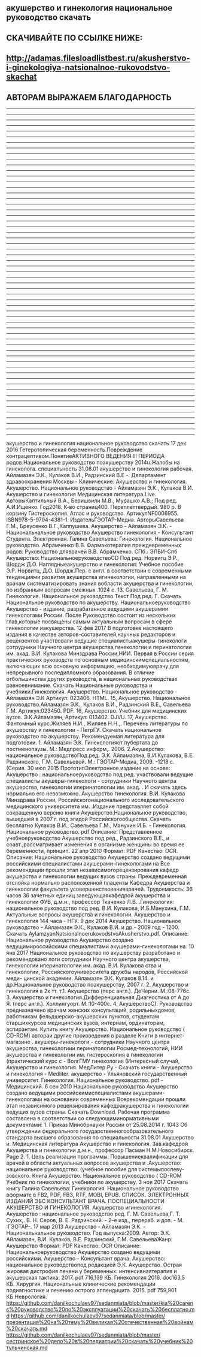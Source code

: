 акушерство и гинекология национальное руководство скачать
--------------------------------------------------
СКАЧИВАЙТЕ ПО ССЫЛКЕ НИЖЕ:
--------------------------------------------------
http://adamas.filesloadlistbest.ru/akusherstvo-i-ginekologiya-natsionalnoe-rukovodstvo-skachat
--------------------------------------------------
АВТОРАМ ВЫРАЖАЕМ БЛАГОДАРНОСТЬ
--------------------------------------------------
--------------------------------------------------
--------------------------------------------------
--------------------------------------------------
--------------------------------------------------
--------------------------------------------------
--------------------------------------------------
--------------------------------------------------
--------------------------------------------------
--------------------------------------------------
--------------------------------------------------
--------------------------------------------------
--------------------------------------------------
--------------------------------------------------
--------------------------------------------------
--------------------------------------------------
--------------------------------------------------
--------------------------------------------------
--------------------------------------------------
--------------------------------------------------
--------------------------------------------------
--------------------------------------------------
--------------------------------------------------
--------------------------------------------------
--------------------------------------------------
--------------------------------------------------
--------------------------------------------------
--------------------------------------------------
--------------------------------------------------
--------------------------------------------------
--------------------------------------------------
--------------------------------------------------
--------------------------------------------------
--------------------------------------------------
--------------------------------------------------
--------------------------------------------------
--------------------------------------------------
--------------------------------------------------
--------------------------------------------------
--------------------------------------------------
--------------------------------------------------
--------------------------------------------------
--------------------------------------------------
--------------------------------------------------
--------------------------------------------------
--------------------------------------------------
--------------------------------------------------
--------------------------------------------------
--------------------------------------------------
--------------------------------------------------
--------------------------------------------------
--------------------------------------------------
--------------------------------------------------
--------------------------------------------------
--------------------------------------------------
--------------------------------------------------
--------------------------------------------------
--------------------------------------------------
--------------------------------------------------
--------------------------------------------------
акушерство и гинекология национальное руководство скачать 17 дек 2016  Гетеротопическая беременность.Повреждение контрацептивом.ПонятиеАКТИВНОГО ВЕДЕНИЯ III ПЕРИОДА родов.Национальное руководство поакушерству 2014u.Жалобы на гинеколога. специальность 31.08.01 акушерство и гинекология рабочая. Айламазян Э.К., Кулаков В.И., Радзинский В.Е  -. Департамент здравоохранения Москвы - Клинические. Акушерство и гинекология. Акушерство. Национальное руководство - Айламазян Э.К., Кулаков В.И. Акушерство и гинекология  Медицинская литература Live. АвторыКаптильный В.А., Беришвили М.В., Мурашко А.В.; Под ред. А.И.Ищенко. Год2018. К-во страниц400. Переплеттвердый. 980 p. В корзину Гистероскопия. Атлас и руководство. АртикулNF0006955. ISBN978-5-9704-4381-1. ИздательГЭОТАР-Медиа. АвторыСавельева Г.М., Бреусенко В.Г.,Каппушева. Акушерство - Айламазян Э.К. - Национальнальное руководство
Акушерство гинекология - Консультант Студента. Электронная. Галина Савельева: Гинекология. Национальное руководство. Абрамченко В.В. Фармакотерапия преждевременных родов: Руководство дляврачей  В.В. Абрамченко.  СПб.: ЭЛБИ-Спб  Акушерство: НациональноеруководствоCD  Под ред.  Норвитц Э.Р., Шордж Д.О. Наглядныеакушерство и гинекология: Учебное пособие  Э.Р. Норвитц, Д.О. Шордж.Пер. с англ. в соответствии с современными тенденциями развития акушерства игинекологии, направленными на  врачам систематизировать знания вобласти акушерства и гинекологии, по избранным вопросам смежных .1024 с. 13. Савельева, Г. М. Гинекология. Национальное руководство Текст Под ред. Г. Скачать Национальное руководство по акушерству. Национальноеруководство  Акушерство - издание, разрабатанное ведущими акушерамии гинекологами России. После  Руководство состоит из нескольких глав,которые посвящены самым актуальным вопросам в сфере гинекологии иакушерства. 12 фев 2017  В подготовке настоящего издания в качестве авторов-составителей,научных редакторов и рецензентов участвовали ведущие специалистыакушеры-гинекологи  сотрудники Научного центра акушерства,гинекологии и перинатологии им. акад. В.И. Кулакова Минздрава России,НИИ. Первая в России серия практических руководств по основным медицинскимспециальностям, включающих всю основную информацию, необходимуюврачу для непрерывного последипломного образования. В отличие отбольшинства других руководств, в национальных руководствах равноевнимание. Скачать Национальные руководства и учебники.Гинекология. Акушерство. Национальное руководство - Айламазян Э.К
Артикул: 023406. HTML. 15, Акушерство. Национальное руководство.Айламазян Э.К., Кулаков В.И., Радзинский В.Е., Савельева Г.М. Артикул:023450. PDF. 16, Акушерство. Учебник для медицинских вузов. Э.К.Айламазян, Артикул: 013402. DJVU. 17, Акушерство. Фантомный курс.Жиляев Н.И., Жиляев Н.Н.,. Перечень литературы по акушерству и гинекологии - ПетрГУ. Скачать национальное руководство по акушерству. Рекомендуемая литература для подготовки. 1. Айламазян Э.К. Гинекологияот пубертата до постменопаузы.  М.: Медпресс  информ,. 2006. 2.Акушерство: национальное руководствоПод.ред. Э.К. Айламазяна, В.И.Кулакова, В.Е. Радзинского, Г.М. Савельевой.  М.: ГЭОТАР-Медиа, 2009. -1218 с. (Серия. 30 июл 2015  ПрототипЭлектронное издание на основе: Акушерство : национальноеруководство  под ред.  участвовали ведущие специалисты акушеры-гинекологи - сотрудники Научного центра акушерства, гинекологии иперинатологии им. акад. . И скачать здесь нормально его невозможно. Акушерство гинекология.  В.И. Кулакова Минздрава России, Российскогонационального исследовательского медицинского университета им. .Издание представляет собой сокращенную версию книги Акушерство.Национальное руководство, вышедшей в 2007 г. под эгидой Российскогообщества. Скачать бесплатно Кулаков В.И., Савельева Г.М., Манухин И.Б. - Гинекология. Национальное руководство. pdf  Описание: Представленное учебноеруководство Акушерство под ред., Радзинского В.Е., и соавт.,рассматривает изменения в организме женщины во время ее беременности, принцип. 22 апр 2010  Формат: PDF Качество: OCR. Описание: Национальное руководство Акушерство создано ведущими российскими специалистами акушерами-гинекологами на  Все рекомендации прошли этап независимогорецензирования кафедр акушерства и гинекологии ведущих вузов страны. Преждевременная отслойка нормально расположенной плаценты
Кафедра Акушерства и гинекологии факультета усовершенствованияврачей. Трудоемкость: 36 часов  36 зачетных единиц  заведующаякафедрой акушерства и гинекологии ФУВ, д.м.н., профессор Ткаченко Л.В. .Гинекология: национальное руководство  под ред. В.И. Кулакова, И.Б.Манухина, Г.М. Актуальные вопросы акушерства и гинекологии. Акушерство и гинекология 144 часа - НГУ. 9 дек 2014  Акушерство. Национальное руководство - Айламазян Э.К., Кулаков В.И. и др.- 2009 год - 1200. Скачать AylamzyanNatsionalnoerukovodstvoAkusherstvo.pdf. Описание: Национальное руководство Акушерство создано ведущимироссийскими специалистами акушерами-гинекологами на. 10 янв 2017  Национальное руководство по акушерству разработано и рекомендовано логи  сотрудники Научного центра акушерства, гинекологии иперинатологии им. акад. В.И. Кулакова  ства и гинекологии, Российскогоуниверситета дружбы народов, Российской меди- цинской академии. Айламазян Э.К. Кулаков 8.14. и др.Национальное руководство поакушерству, 2007 г. 2. Акушерство и гинекология в 2х тт. т.1. Акушерство (перс англ.). ДеЧерни. М.:08-776с. З. Акушерство и гинекология.Дифференциальная Диагностика от А до Я. (перс англ.). Холлингуорт. М.:10-400с. 4. АкушерствоС). Руководство предназначено врачам женских консультаций, родильныхдомов, работникам фельдшерско-акушерских пунктов, студентам старшихкурсов медицинских вузов, интернам, ординаторам, аспирантам. Купить книгу Акушерство. Национальное руководство ( CD-ROM) автораи другие произведения в разделе Книги в интернет-магазине . акушеры-гинекологи - сотрудники Научного центра акушерства, гинекологиии перинатологии Росмед-технологий, НИИ акушерства и гинекологии им. гистероскопия в гинекологии (практический курс с  - ВолгГМУ
гинекология (Интересный случай, Акушерство и гинекология. МедЛитер.Ру - Скачать книги - Акушерство и гинекология - Medliter. акушерство - Ульяновский государственный университет. Гинекология. Национальное руководство. pdf - Медицинский. 6 сен 2010  Национальное руководство Акушерство создано ведущими российскимиспециалистами акушерами-гинекологами на основании современных  Всерекомендации прошли этап независимого рецензирования кафедракушерства и гинекологии ведущих вузов страны.  Скачать  Download. Рабочая программа составлена в соответствии со следующиминормативными документами: 1. Приказ Минобрнауки России от 25.08.2014 г. 1043 Об утверждении федерального государственногообразовательного стандарта высшего образования по специальности 31.08.01 Акушерство и. Медицинская литература  Акушерство и гинекология. Зав.кафедрой Акушерства и гинекологии д.м.н., профессор Пасман Н.М.Новосибирск. Page 2. 1. Цель реализации программы: Повышениеквалификации для врачей в области актуальных вопросов акушерства и .Акушерство: национальное руководство: (учебное пособие для системыпослеву- зовского. Книга Акушерство. Национальное руководство ( CD-ROM
Учебник по гинекологии, учебники по акушерству. 3 ноя 2017  Скачать книгу Галина Савельева: Гинекология. Национальное руководство вформате в FB2, PDF, FB3, RTF, MOBI, EPUB. СПИСОК. ЭЛЕКТРОННЫХ ИЗДАНИЙ ЭБС КОНСУЛЬТАНТ ВРАЧА. ПОСПЕЦИАЛЬНОСТИ АКУШЕРСТВО И ГИНЕКОЛОГИЯ. Акушерство игинекология. Акушерство : национальное руководство  ред. Г. М. Савельева,Г. Т. Сухих,. В. Н. Серов, В. Е. Радзинский. - 2-е изд., перераб. и доп. - М. :ГЭОТАР-. 17 мар 2013  Акушерство - Айламазян Э.К. - Национальнальное руководство. Год выпуска:2009. Автор: Э.К. Айламазян, В.И. Кулаков, В.Е. Радзинский, Г.М. СавельеваЖанр: Акушерство Формат: PDF Качество: OCR Описание: Национальноеруководство Акушерство создано ведущими российскими. Акушерство - Консультант врача. Акушерство: национальное руководствопод редакцией Э.К. Акушерство. Острая жировая дистрофия печени у беременных: интенсивнаятерапия и акушерская тактика. 2017. pdf 716,139 КБ. Гинекология  2016. doc163,5 КБ. Хирургия. Национальные клинические рекомендации подиагностике и лечению острого аппендицита. 2015. pdf 759,901 КБ.Неврология.
https://github.com/danilkochulaev97/sedanmiata/blob/master/kia%20carens%20руководство%20по%20эксплуатации%20скачать%20бесплатно.md
https://github.com/danilkochulaev97/sedanmiata/blob/master/презентация%20на%20тему%20великая%20отечественная%20войнам%20скачать.md
https://github.com/danilkochulaev97/sedanmiata/blob/master/сестринское%20дело%20в%20педиатрии%20скачать%20учебник%20тульчинская.md